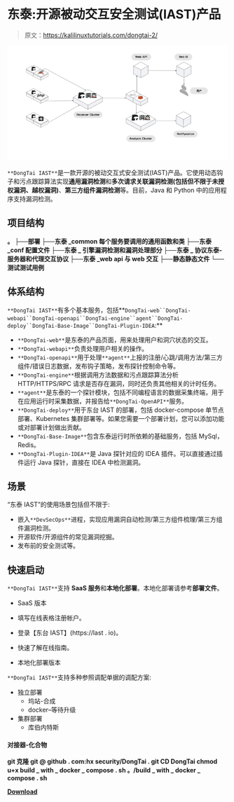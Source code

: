 # 东泰:开源被动交互安全测试(IAST)产品

> 原文：<https://kalilinuxtutorials.com/dongtai-2/>

[![](img//88dfcde0d35a65f0471873a7ca1e391d.png)](https://blogger.googleusercontent.com/img/b/R29vZ2xl/AVvXsEiPFLdgLpE_kfoMN-pnyA7AJJAILugRpbsX15_y-QSwcLGNJAoQAI7qLNfdS2WdPYIZlqkiLnOp4b3tha_lSVLyQoddEQb4oBaa-UXBRWQvuSrA53EpdRPI_D34ZM_EvkvMpYiGu8KOwlZdGWXOOWJ8vFVd9ZNG6AdLgUcOAQEj6UVco2EUgK5ewzrX/s728/dongtai_framework%20(1).png)

`**DongTai IAST**`是一款开源的被动交互式安全测试(IAST)产品。它使用动态钩子和污点跟踪算法实现**通用漏洞检测**和**多次请求关联漏洞检测(包括但不限于未授权漏洞、越权漏洞)**、**第三方组件漏洞检测**等。目前，Java 和 Python 中的应用程序支持漏洞检测。

## 项目结构

**。
├──部署
├──东泰 _common 每个服务要调用的通用函数和类
├──东泰 _conf 配置文件
├──东泰 _ 引擎漏洞检测和漏洞处理部分
├──东泰 _ 协议东泰-服务器和代理交互协议
├──东泰 _web api 与 web 交互
├──静态静态文件
└──测试测试用例**

## 体系结构

`**DongTai IAST**`有多个基本服务，包括**`DongTai-web``DongTai-webapi``DongTai-openapi``DongTai-engine``agent``DongTai-deploy``DongTai-Base-Image``DongTai-Plugin-IDEA`:**

*   `**DongTai-web**`是东泰的产品页面，用来处理用户和洞穴状态的交互。
*   `**DongTai-webapi**`负责处理用户相关的操作。
*   `**DongTai-openapi**`用于处理`**agent**`上报的注册/心跳/调用方法/第三方组件/错误日志数据，发布钩子策略，发布探针控制命令等。
*   `**DongTai-engine**`根据调用方法数据和污点跟踪算法分析 HTTP/HTTPS/RPC 请求是否存在漏洞，同时还负责其他相关的计时任务。
*   `**agent**`是东泰的一个探针模块，包括不同编程语言的数据采集终端，用于在应用运行时采集数据，并报告给`**DongTai-OpenAPI**`服务。
*   `**DongTai-deploy**`用于东台 IAST 的部署，包括 docker-compose 单节点部署、Kubernetes 集群部署等。如果您需要一个部署计划，您可以添加功能或对部署计划做出贡献。
*   `**DongTai-Base-Image**`包含东泰运行时所依赖的基础服务，包括 MySql，Redis。
*   `**DongTai-Plugin-IDEA**`是 Java 探针对应的 IDEA 插件。可以直接通过插件运行 Java 探针，直接在 IDEA 中检测漏洞。

## 场景

“东泰 IAST”的使用场景包括但不限于:

*   嵌入`**DevSecOps**`进程，实现应用漏洞自动检测/第三方组件梳理/第三方组件漏洞检测。
*   开源软件/开源组件的常见漏洞挖掘。
*   发布前的安全测试等。

## 快速启动

`**DongTai IAST**`支持 **SaaS 服务**和**本地化部署**。本地化部署请参考**部署文件**。

*   SaaS 版本

*   填写在线表格注册帐户。
*   登录【东台 IAST】(https://last . io)。
*   快速了解在线指南。

*   本地化部署版本

`**DongTai IAST**`支持多种参照调配单据的调配方案:

*   独立部署
    *   坞站-合成
    *   docker–等待升级
*   集群部署
    *   库伯内特斯

#### 对接器-化合物

**git 克隆 git @ github . com:hx security/DongTai . git
CD DongTai
chmod u+x build _ with _ docker _ compose . sh
。/build _ with _ docker _ compose . sh**

[**Download**](https://github.com/HXSecurity/DongTai#quick-start)